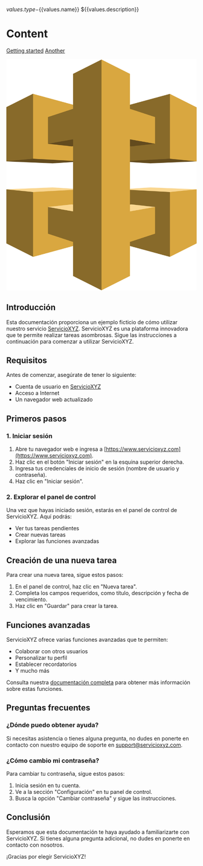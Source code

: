 ${{values.type}}-${{values.name}}
${{values.description}}

# Content

[Getting started](getting-started.md)
[Another](getting-started.md)

![Screenshot](aws-api-gateway-logo-png-transparent.png)

## Introducción

Esta documentación proporciona un ejemplo ficticio de cómo utilizar nuestro servicio [ServicioXYZ](https://www.servicioxyz.com). ServicioXYZ es una plataforma innovadora que te permite realizar tareas asombrosas. Sigue las instrucciones a continuación para comenzar a utilizar ServicioXYZ.

## Requisitos

Antes de comenzar, asegúrate de tener lo siguiente:

- Cuenta de usuario en [ServicioXYZ](https://www.servicioxyz.com)
- Acceso a Internet
- Un navegador web actualizado

## Primeros pasos

### 1. Iniciar sesión

1. Abre tu navegador web e ingresa a [https://www.servicioxyz.com](https://www.servicioxyz.com).
2. Haz clic en el botón "Iniciar sesión" en la esquina superior derecha.
3. Ingresa tus credenciales de inicio de sesión (nombre de usuario y contraseña).
4. Haz clic en "Iniciar sesión".

### 2. Explorar el panel de control

Una vez que hayas iniciado sesión, estarás en el panel de control de ServicioXYZ. Aquí podrás:

- Ver tus tareas pendientes
- Crear nuevas tareas
- Explorar las funciones avanzadas

## Creación de una nueva tarea

Para crear una nueva tarea, sigue estos pasos:

1. En el panel de control, haz clic en "Nueva tarea".
2. Completa los campos requeridos, como título, descripción y fecha de vencimiento.
3. Haz clic en "Guardar" para crear la tarea.

## Funciones avanzadas

ServicioXYZ ofrece varias funciones avanzadas que te permiten:

- Colaborar con otros usuarios
- Personalizar tu perfil
- Establecer recordatorios
- Y mucho más

Consulta nuestra [documentación completa](https://www.servicioxyz.com/documentation) para obtener más información sobre estas funciones.

## Preguntas frecuentes

### ¿Dónde puedo obtener ayuda?

Si necesitas asistencia o tienes alguna pregunta, no dudes en ponerte en contacto con nuestro equipo de soporte en support@servicioxyz.com.

### ¿Cómo cambio mi contraseña?

Para cambiar tu contraseña, sigue estos pasos:

1. Inicia sesión en tu cuenta.
2. Ve a la sección "Configuración" en tu panel de control.
3. Busca la opción "Cambiar contraseña" y sigue las instrucciones.

## Conclusión

Esperamos que esta documentación te haya ayudado a familiarizarte con ServicioXYZ. Si tienes alguna pregunta adicional, no dudes en ponerte en contacto con nosotros.

¡Gracias por elegir ServicioXYZ!
